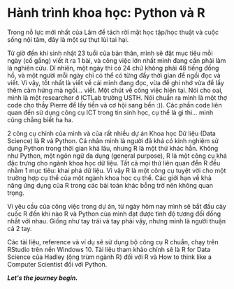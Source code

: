 # Hành trình khoa học: Python và R

Trong nỗ lực mới nhất của Lâm để tách rời mặt học tập/học thuật và cuộc sống nội tâm, đây là một sự thụt lùi tai hại.

Từ giờ đến khi sinh nhật 23 tuổi của bản thân, mình sẽ đặt mục tiêu mỗi ngày (cố gắng) viết ít ra 1 bài, và công việc lớn nhất mình đang cần phải làm là nghiên cứu. Dĩ nhiên, một ngày thì có 24 chứ không phải 48 tiếng đồng hồ, và một người mỗi ngày chỉ có thể có từng đấy thời gian để ngồi đọc và viết. Vì vậy, tốt nhất là viết về cái mình đang đọc, vừa để ghi nhớ vừa để lấy thêm cảm hứng mà ngồi... viết. Một chút về công việc hiện tại. Nói cho oai, mình là một researcher ở ICTLab trường USTH. Nói chuẩn ra mình là một thợ code cho thầy Pierre để lấy tiền và cơ hội sang bển :)). Các phần code liên quan đến sử dụng công cụ ICT trong tin sinh học, cụ thể là gì thì... mình cũng chẳng biết ha ha.

2 công cụ chính của mình và của rất nhiều dự án Khoa học Dữ liệu (Data Science) là R và Python. Cá nhân mình là người đã khá có kinh nghiệm sử dụng Python trong thời gian khá lâu, nhưng R là một thứ khác hẳn. Không như Python, một ngôn ngữ đa dụng (general purpose), R là một công cụ khá đặc trưng cho ngành khoa học dữ liệu. Tất cả mọi thứ liên quan đển R đều nhằm 1 mục tiêu: khai phá dữ liệu. Vì vậy R là một công cụ tuyệt vời cho một trường hợp cụ thể của một ngành khoa học cụ thể. Các giới hạn về khả năng ứng dụng của R trong các bài toán khác bỗng trở nên không quan trọng.

Vì yêu cầu của công việc trong dự án, từ ngày hôm nay mình sẽ bắt đầu cày cuốc R đến khi nào R và Python của mình đạt được tình độ tương đối đồng nhất với nhau. Giống như tay trái và tay phải vậy, nhưng mình là người thuận cả 2 tay.

Các tài liệu, reference và ví dụ sẽ sử dụng bộ công cụ R chuẩn, chạy trên RStudio trên nền Windows 10. Tài liệu tham khảo chính sẽ là R for Data Science của Hadley (ông trùm ngành R) đối với R và How to think like a Computer Scientist đối với Python.

***Let's the journey begin.***